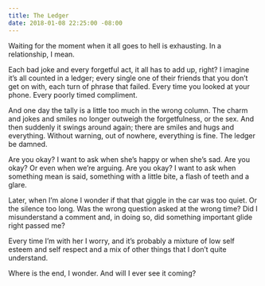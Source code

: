 ```yaml
---
title: The Ledger
date: 2018-01-08 22:25:00 -08:00
---
```


Waiting for the moment when it all goes to hell is exhausting. In a relationship, I mean. 

Each bad joke and every forgetful act, it all has to add up, right? I imagine it’s all counted in a ledger; every single one of their friends that you don’t get on with, each turn of phrase that failed. Every time you looked at your phone. Every poorly timed compliment. 

And one day the tally is a little too much in the wrong column. The charm and jokes and smiles no longer outweigh the forgetfulness, or the sex. And then suddenly it swings around again; there are smiles and hugs and everything. Without warning, out of nowhere, everything is fine. The ledger be damned. 

Are you okay? I want to ask when she’s happy or when she’s sad. Are you okay? Or even when we’re arguing. Are you okay? I want to ask when something mean is said, something with a little bite, a flash of teeth and a glare. 

Later, when I’m alone I wonder if that that giggle in the car was too quiet. Or the silence too long. Was the wrong question asked at the wrong time? Did I misunderstand a comment and, in doing so, did something important glide right passed me? 

Every time I’m with her I worry, and it’s probably a mixture of low self esteem and self respect and a mix of other things that I don’t quite understand. 

Where is the end, I wonder. And will I ever see it coming? 
